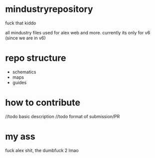 # mindustryrepository
fuck that kiddo
































all mindustry files used for alex web and more.
currently its only for v6 (since we are in v6)

# repo structure

- schematics
- maps
- guides

# how to contribute

//todo basic description
//todo format of submission/PR

# my ass

fuck alex shit, the dumbfuck 2 lmao
